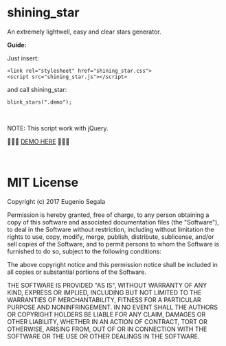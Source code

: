 # shining_star

An extremely lightwell, easy and clear stars generator.

<strong>Guide:</strong>

Just insert:

```
<link rel="stylesheet" href="shining_star.css">
<script src="shining_star.js"></script>
```

and call shining_star:

```
blink_stars(".demo");
```
<br>

NOTE:
This script work with jQuery.

<p>💾💾💾 <a href="http://www.testersite.it/github/shining_star/v1/">DEMO HERE</a> 💾💾💾</p>

<br>

# MIT License

Copyright (c) 2017 Eugenio Segala

Permission is hereby granted, free of charge, to any person obtaining a copy
of this software and associated documentation files (the "Software"), to deal
in the Software without restriction, including without limitation the rights
to use, copy, modify, merge, publish, distribute, sublicense, and/or sell
copies of the Software, and to permit persons to whom the Software is
furnished to do so, subject to the following conditions:

The above copyright notice and this permission notice shall be included in all
copies or substantial portions of the Software.

THE SOFTWARE IS PROVIDED "AS IS", WITHOUT WARRANTY OF ANY KIND, EXPRESS OR
IMPLIED, INCLUDING BUT NOT LIMITED TO THE WARRANTIES OF MERCHANTABILITY,
FITNESS FOR A PARTICULAR PURPOSE AND NONINFRINGEMENT. IN NO EVENT SHALL THE
AUTHORS OR COPYRIGHT HOLDERS BE LIABLE FOR ANY CLAIM, DAMAGES OR OTHER
LIABILITY, WHETHER IN AN ACTION OF CONTRACT, TORT OR OTHERWISE, ARISING FROM,
OUT OF OR IN CONNECTION WITH THE SOFTWARE OR THE USE OR OTHER DEALINGS IN THE
SOFTWARE.
